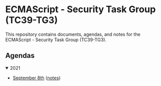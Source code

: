 # ECMAScript - Security Task Group (TC39-TG3)

This repository contains documents, agendas, and notes for the ECMAScript - Security Task Group (TC39-TG3).

## Agendas

<details open>
<summary>2021</summary>

- [September 8th](./agendas/2021/09-08.md) ([notes](./notes/2021/09-08.md))

</details>
